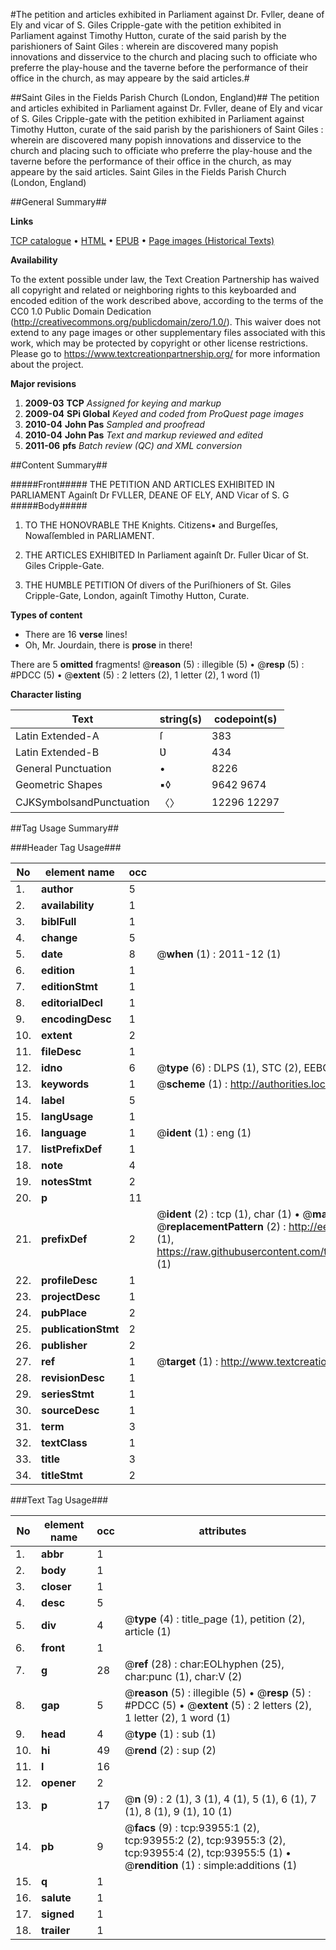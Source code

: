 #The petition and articles exhibited in Parliament against Dr. Fvller, deane of Ely and vicar of S. Giles Cripple-gate with the petition exhibited in Parliament against Timothy Hutton, curate of the said parish by the parishioners of Saint Giles : wherein are discovered many popish innovations and disservice to the church and placing such to officiate who preferre the play-house and the taverne before the performance of their office in the church, as may appeare by the said articles.#

##Saint Giles in the Fields Parish Church (London, England)##
The petition and articles exhibited in Parliament against Dr. Fvller, deane of Ely and vicar of S. Giles Cripple-gate with the petition exhibited in Parliament against Timothy Hutton, curate of the said parish by the parishioners of Saint Giles : wherein are discovered many popish innovations and disservice to the church and placing such to officiate who preferre the play-house and the taverne before the performance of their office in the church, as may appeare by the said articles.
Saint Giles in the Fields Parish Church (London, England)

##General Summary##

**Links**

[TCP catalogue](http://www.ota.ox.ac.uk/tcp/)  • 
[HTML](http://tei.it.ox.ac.uk/tcp/Texts-HTML/free/A38/A38048.html)  • 
[EPUB](http://tei.it.ox.ac.uk/tcp/Texts-EPUB/free/A38/A38048.epub) • 
[Page images (Historical Texts)](https://historicaltexts.jisc.ac.uk/eebo-12792660e)

**Availability**

To the extent possible under law, the Text Creation Partnership has waived all copyright and related or neighboring rights to this keyboarded and encoded edition of the work described above, according to the terms of the CC0 1.0 Public Domain Dedication (http://creativecommons.org/publicdomain/zero/1.0/). This waiver does not extend to any page images or other supplementary files associated with this work, which may be protected by copyright or other license restrictions. Please go to https://www.textcreationpartnership.org/ for more information about the project.

**Major revisions**

1. __2009-03__ __TCP__ *Assigned for keying and markup*
1. __2009-04__ __SPi Global__ *Keyed and coded from ProQuest page images*
1. __2010-04__ __John Pas__ *Sampled and proofread*
1. __2010-04__ __John Pas__ *Text and markup reviewed and edited*
1. __2011-06__ __pfs__ *Batch review (QC) and XML conversion*

##Content Summary##

#####Front#####
THE PETITION AND ARTICLES EXHIBITED IN PARLIAMENT Againſt Dr FVLLER, DEANE OF ELY, AND Vicar of S. G
#####Body#####

1. TO THE HONOVRABLE THE Knights. Citizens▪ and Burgeſſes, Nowaſſembled in PARLIAMENT.

1. THE ARTICLES EXHIBITED In Parliament againſt Dr. Fuller Ʋicar of St. Giles Cripple-Gate.

1. THE HUMBLE PETITION Of divers of the Puriſhioners of St. Giles Cripple-Gate, London, againſt Timothy Hutton, Curate.

**Types of content**

  * There are 16 **verse** lines!
  * Oh, Mr. Jourdain, there is **prose** in there!

There are 5 **omitted** fragments! 
 @__reason__ (5) : illegible (5)  •  @__resp__ (5) : #PDCC (5)  •  @__extent__ (5) : 2 letters (2), 1 letter (2), 1 word (1)

**Character listing**


|Text|string(s)|codepoint(s)|
|---|---|---|
|Latin Extended-A|ſ|383|
|Latin Extended-B|Ʋ|434|
|General Punctuation|•|8226|
|Geometric Shapes|▪◊|9642 9674|
|CJKSymbolsandPunctuation|〈〉|12296 12297|

##Tag Usage Summary##

###Header Tag Usage###

|No|element name|occ|attributes|
|---|---|---|---|
|1.|__author__|5||
|2.|__availability__|1||
|3.|__biblFull__|1||
|4.|__change__|5||
|5.|__date__|8| @__when__ (1) : 2011-12 (1)|
|6.|__edition__|1||
|7.|__editionStmt__|1||
|8.|__editorialDecl__|1||
|9.|__encodingDesc__|1||
|10.|__extent__|2||
|11.|__fileDesc__|1||
|12.|__idno__|6| @__type__ (6) : DLPS (1), STC (2), EEBO-CITATION (1), OCLC (1), VID (1)|
|13.|__keywords__|1| @__scheme__ (1) : http://authorities.loc.gov/ (1)|
|14.|__label__|5||
|15.|__langUsage__|1||
|16.|__language__|1| @__ident__ (1) : eng (1)|
|17.|__listPrefixDef__|1||
|18.|__note__|4||
|19.|__notesStmt__|2||
|20.|__p__|11||
|21.|__prefixDef__|2| @__ident__ (2) : tcp (1), char (1)  •  @__matchPattern__ (2) : ([0-9\-]+):([0-9IVX]+) (1), (.+) (1)  •  @__replacementPattern__ (2) : http://eebo.chadwyck.com/downloadtiff?vid=$1&page=$2 (1), https://raw.githubusercontent.com/textcreationpartnership/Texts/master/tcpchars.xml#$1 (1)|
|22.|__profileDesc__|1||
|23.|__projectDesc__|1||
|24.|__pubPlace__|2||
|25.|__publicationStmt__|2||
|26.|__publisher__|2||
|27.|__ref__|1| @__target__ (1) : http://www.textcreationpartnership.org/docs/. (1)|
|28.|__revisionDesc__|1||
|29.|__seriesStmt__|1||
|30.|__sourceDesc__|1||
|31.|__term__|3||
|32.|__textClass__|1||
|33.|__title__|3||
|34.|__titleStmt__|2||


###Text Tag Usage###

|No|element name|occ|attributes|
|---|---|---|---|
|1.|__abbr__|1||
|2.|__body__|1||
|3.|__closer__|1||
|4.|__desc__|5||
|5.|__div__|4| @__type__ (4) : title_page (1), petition (2), article (1)|
|6.|__front__|1||
|7.|__g__|28| @__ref__ (28) : char:EOLhyphen (25), char:punc (1), char:V (2)|
|8.|__gap__|5| @__reason__ (5) : illegible (5)  •  @__resp__ (5) : #PDCC (5)  •  @__extent__ (5) : 2 letters (2), 1 letter (2), 1 word (1)|
|9.|__head__|4| @__type__ (1) : sub (1)|
|10.|__hi__|49| @__rend__ (2) : sup (2)|
|11.|__l__|16||
|12.|__opener__|2||
|13.|__p__|17| @__n__ (9) : 2 (1), 3 (1), 4 (1), 5 (1), 6 (1), 7 (1), 8 (1), 9 (1), 10 (1)|
|14.|__pb__|9| @__facs__ (9) : tcp:93955:1 (2), tcp:93955:2 (2), tcp:93955:3 (2), tcp:93955:4 (2), tcp:93955:5 (1)  •  @__rendition__ (1) : simple:additions (1)|
|15.|__q__|1||
|16.|__salute__|1||
|17.|__signed__|1||
|18.|__trailer__|1||
